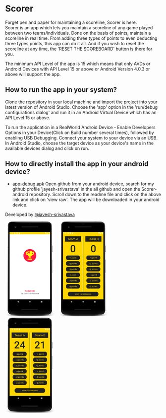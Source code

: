# Scorer

Forget pen and paper for maintaining a scoreline, Scorer is here.\
Scorer is an app which lets you maintain a scoreline of any game played between two teams/individuals. Done on the basis of points, maintain a scoreline 
in real time. From adding three types of points to even deducting three types points, this app can do it all.
And if you wish to reset the scoreline at any time, the 'RESET THE SCOREBOARD' button is there for you.

The minimum API Level of the app is 15 which means that only AVDs or Android Devices with API Level 15 or above or Android Version 4.0.3 or above will support the app.

## How to run the app in your system?
Clone the repository in your local machine and import the project into your latest version of Android Studio.
Choose the 'app' option in the 'run/debug configurations dialog' and run it in an Android Virtual Device which has an API Level 15 or
above.

To run the application in a RealWorld Android Device - Enable Developers Options in your Device(Click on Build number several times), followed by enabling USB Debugging. Connect your system to your device via an USB. In Android Studio, choose the target device as your device's name in the available devices dialog and click on run.

## How to directly install the app in your android device?
* [app-debug.apk](https://github.com/jayesh-srivastava/Scorer-android/blob/master/apk%20file/app-debug.apk)
Open github from your android device, search for my github profile 'jayesh-srivastava' in the all github and open the Scorer-android repository. Scroll down to the readme file and click on the above link and click on 'view raw'. The app will be downloaded in your android device.


Developed by  [@jayesh-srivastava](https://github.com/jayesh-srivastava)



<img src="/assests/device-2020-06-21-015235.png" width="32%">&ensp; <img src="assests/device-2020-06-21-015331.png" width="32%">&ensp; <img src="assests/device-2020-06-21-015420.png" width="32%">&ensp;
